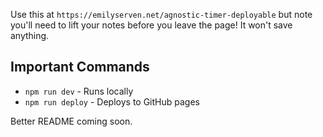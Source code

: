 Use this at `https://emilyserven.net/agnostic-timer-deployable` but note you'll need to lift your notes before you leave the page! It won't save anything.

## Important Commands
- `npm run dev` - Runs locally
- `npm run deploy` - Deploys to GitHub pages

Better README coming soon.